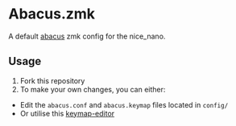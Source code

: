 # Abacus.zmk

A default [abacus](https://github.com/nickolaij/Abacus_Rev2) zmk config for the nice_nano.

## Usage

1. Fork this repository 
2. To make your own changes, you can either:
  - Edit the `abacus.conf` and `abacus.keymap` files located in `config/`
  - Or utilise this [keymap-editor](https://nickcoutsos.github.io/keymap-editor/)
